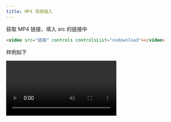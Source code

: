 ```yaml
---
title: MP4 视频插入
---
```


获取 MP4 链接，填入 src 的链接中

```html
<video src="链接" controls controlsList="nodownload"></video>
```

样例如下

<video src="https://cdn-video.xinpianchang.com/5b7fc02a84108.mp4" controls controlsList="nodownload"></video>
